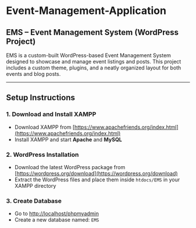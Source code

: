 # Event-Management-Application

## EMS – Event Management System (WordPress Project)

EMS is a custom-built WordPress-based Event Management System designed to showcase and manage event listings and posts. This project includes a custom theme, plugins, and a neatly organized layout for both events and blog posts.

---

## Setup Instructions

### 1. Download and Install XAMPP
- Download XAMPP from [https://www.apachefriends.org/index.html](https://www.apachefriends.org/index.html)
- Install XAMPP and start **Apache** and **MySQL**

### 2. WordPress Installation
- Download the latest WordPress package from [https://wordpress.org/download](https://wordpress.org/download)
- Extract the WordPress files and place them inside `htdocs/EMS` in your XAMPP directory

### 3. Create Database
- Go to [http://localhost/phpmyadmin](http://localhost/phpmyadmin)
- Create a new database named: `EMS`